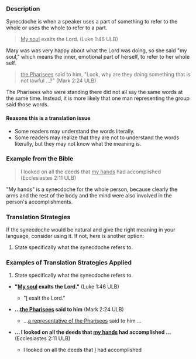 

### Description

Synecdoche is when a speaker uses a part of something to refer to the whole or uses the whole to refer to a part.
> <u>My soul</u> exalts the Lord. (Luke 1:46 ULB)

Mary was was very happy about what the Lord was doing, so she said "my soul," which means the inner, emotional part of herself, to refer to her whole self.
><u>the Pharisees</u> said to him, "Look, why are they doing something that is not lawful ...?" (Mark 2:24 ULB)

The Pharisees who were standing there did not all say the same words at the same time. Instead, it is more likely that one man representing the group said those words.

#### Reasons this is a translation issue

* Some readers may understand the words literally.
* Some readers may realize that they are not to understand the words literally, but they may not know what the meaning is.

### Example from the Bible

>I looked on all the deeds that <u>my hands</u> had accomplished (Ecclesiastes 2:11 ULB)

"My hands" is a synecdoche for the whole person, because clearly the arms and the rest of the body and the mind were also involved in the person's accomplishments.

### Translation Strategies

If the synecdoche would be natural and give the right meaning in your language, consider using it. If not, here is another option:

1. State specifically what the synecdoche refers to.

### Examples of Translation Strategies Applied

1. State specifically what the synecdoche refers to.

  * **"<u>My soul</u> exalts the Lord."** (Luke 1:46 ULB)
      * "<u>I</u> exalt the Lord."

  * **...<u>the Pharisees</u> said to him** (Mark 2:24 ULB)
      * ...<u>a representative of the Pharisees</u> said to him ...

  * **... I looked on all the deeds that <u>my hands</u> had accomplished ...** (Ecclesiastes 2:11 ULB)
      * I looked on all the deeds that <u>I</u> had accomplished

